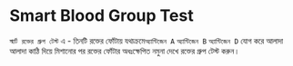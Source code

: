 # Smart Blood Group Test
```স্মার্ট রক্তের গ্রুপ টেস্ট``` এ - তিনটি রক্তের ফোঁটায় যথাক্রমে```অ্যান্টিজেন A``` ```অ্যান্টিজেন B```  ```অ্যান্টিজেন D``` যোগ করে আলাদা আলাদা কাঠি দিয়ে মিশানোর পর রক্তের ফোঁটার অধঃক্ষেপিত নমুনা দেখে রক্তের গ্রুপ টেস্ট করুন।
